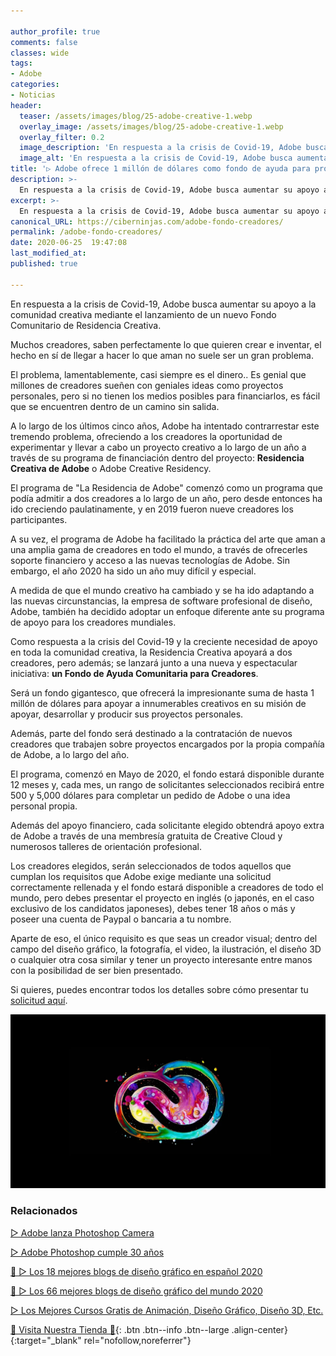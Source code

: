 ```yaml
---

author_profile: true
comments: false
classes: wide
tags:
- Adobe
categories:
- Noticias
header:
  teaser: /assets/images/blog/25-adobe-creative-1.webp
  overlay_image: /assets/images/blog/25-adobe-creative-1.webp
  overlay_filter: 0.2
  image_description: 'En respuesta a la crisis de Covid-19, Adobe busca aumentar su apoyo a la comunidad de creadores mundial mediante el lanzamiento de un nuevo Fondo Comunitario de su proyecto Residencia Creativa.'
  image_alt: 'En respuesta a la crisis de Covid-19, Adobe busca aumentar su apoyo a la comunidad de creadores mundial mediante el lanzamiento de un nuevo Fondo Comunitario de su proyecto Residencia Creativa.'
title: '▷ Adobe ofrece 1 millón de dólares como fondo de ayuda para proyectos de creadores de diseño'
description: >-
  En respuesta a la crisis de Covid-19, Adobe busca aumentar su apoyo a la comunidad de creadores mundial mediante el lanzamiento de un nuevo Fondo Comunitario de su proyecto Residencia Creativa.
excerpt: >-
  En respuesta a la crisis de Covid-19, Adobe busca aumentar su apoyo a la comunidad de creadores mundial mediante el lanzamiento de un nuevo Fondo Comunitario de su proyecto Residencia Creativa.
canonical_URL: https://ciberninjas.com/adobe-fondo-creadores/
permalink: /adobe-fondo-creadores/
date: 2020-06-25  19:47:08
last_modified_at: 
published: true

---
```


En respuesta a la crisis de Covid-19, Adobe busca aumentar su apoyo a la comunidad creativa mediante el lanzamiento de un nuevo Fondo Comunitario de Residencia Creativa.

Muchos creadores, saben perfectamente lo que quieren crear e inventar, el hecho en sí de llegar a hacer lo que aman no suele ser un gran problema.

El problema, lamentablemente, casi siempre es el dinero.. Es genial que millones de creadores sueñen con geniales ideas como proyectos personales, pero si no tienen los medios posibles para financiarlos, es fácil que se encuentren dentro de un camino sin salida.

A lo largo de los últimos cinco años, Adobe ha intentado contrarrestar este tremendo problema, ofreciendo a los creadores la oportunidad de experimentar y llevar a cabo un proyecto creativo a lo largo de un año a través de su programa de financiación dentro del proyecto: **Residencia Creativa de Adobe** o Adobe Creative Residency.

El programa de "La Residencia de Adobe" comenzó como un programa que podía admitir a dos creadores a lo largo de un año, pero desde entonces ha ido creciendo paulatinamente, y en 2019 fueron nueve creadores los participantes.

A su vez, el programa de Adobe ha facilitado la práctica del arte que aman a una amplia gama de creadores en todo el mundo, a través de ofrecerles soporte financiero y acceso a las nuevas tecnologías de Adobe. Sin embargo, el año 2020 ha sido un año muy difícil y especial.

A medida de que el mundo creativo ha cambiado y se ha ido adaptando a las nuevas circunstancias, la empresa de software profesional de diseño, Adobe, también ha decidido adoptar un enfoque diferente ante su programa de apoyo para los creadores mundiales.

Como respuesta a la crisis del Covid-19 y la creciente necesidad de apoyo en toda la comunidad creativa, la Residencia Creativa apoyará a dos creadores, pero además; se lanzará junto a una nueva y espectacular iniciativa: **un Fondo de Ayuda Comunitaria para Creadores**.

Será un fondo gigantesco, que ofrecerá la impresionante suma de hasta 1 millón de dólares para apoyar a innumerables creativos en su misión de apoyar, desarrollar y producir sus proyectos personales.

Además, parte del fondo será destinado a la contratación de nuevos creadores que trabajen sobre proyectos encargados por la propia compañía de Adobe, a lo largo del año.

El programa, comenzó en Mayo de 2020, el fondo estará disponible durante 12 meses y, cada mes, un rango de solicitantes seleccionados recibirá entre 500 y 5,000 dólares para completar un pedido de Adobe o una idea personal propia.

Además del apoyo financiero, cada solicitante elegido obtendrá apoyo extra de Adobe a través de una membresía gratuita de Creative Cloud y numerosos talleres de orientación profesional.

Los creadores elegidos, serán seleccionados de todos aquellos que cumplan los requisitos que Adobe exige mediante una solicitud correctamente rellenada y el fondo estará disponible a creadores de todo el mundo, pero debes presentar el proyecto en inglés (o japonés, en el caso exclusivo de los candidatos japoneses), debes tener 18 años o más y poseer una cuenta de Paypal o bancaria a tu nombre.

Aparte de eso, el único requisito es que seas un creador visual; dentro del campo del diseño gráfico, la fotografía, el video, la ilustración, el diseño 3D o cualquier otra cosa similar y tener un proyecto interesante entre manos con la posibilidad de ser bien presentado.

Si quieres, puedes encontrar todos los detalles sobre cómo presentar tu [solicitud aquí](https://ciberninjas.com/fondo-ayuda-creadores-adobe/).

![En respuesta a la crisis de Covid-19, Adobe busca aumentar su apoyo a la comunidad de creadores mundial mediante el lanzamiento de un nuevo Fondo Comunitario de su proyecto Residencia Creativa.](/assets/images/blog/25-adobe-creative-1.webp "En respuesta a la crisis de Covid-19, Adobe busca aumentar su apoyo a la comunidad de creadores mundial mediante el lanzamiento de un nuevo Fondo Comunitario de su proyecto Residencia Creativa.")

### Relacionados

[▷ Adobe lanza Photoshop Camera](https://ciberninjas.com/adobe-photoshop-camera/)

[▷ Adobe Photoshop cumple 30 años](https://ciberninjas.com/cumpleanos-photoshop-cambios-e-inteligencia-artificial/)

[🥇 ▷ Los 18 mejores blogs de diseño gráfico en español 2020](https://ciberninjas.com/blogs-diseno-grafico-espanol/)

[🥇 ▷ Los 66 mejores blogs de diseño gráfico del mundo 2020](https://ciberninjas.com/blogs-diseno-grafico-ingles/)

[ ▷ Los Mejores Cursos Gratis de Animación, Diseño Gráfico, Diseño 3D, Etc.](https://ciberninjas.com/cursos-animacion-diseno/)

[🎁 Visita Nuestra Tienda 🎁](https://www.amazon.es/shop/cibercursos){: .btn .btn--info .btn--large .align-center}{:target="_blank" rel="nofollow,noreferrer"}